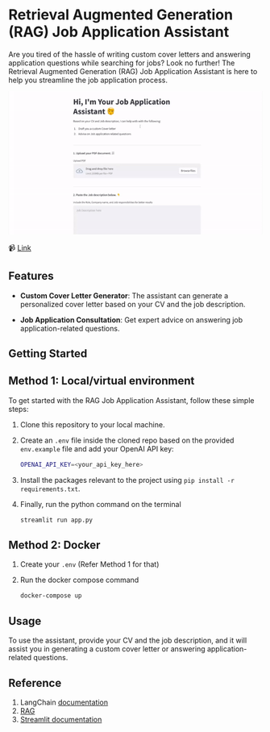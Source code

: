 # Retrieval Augmented Generation (RAG) Job Application Assistant

Are you tired of the hassle of writing custom cover letters and answering application questions while searching for jobs? Look no further! The Retrieval Augmented Generation (RAG) Job Application Assistant is here to help you streamline the job application process.

![Image Alt Text](demo.gif)

📹 [Link](https://youtu.be/xm3Xse3HJ40)

## Features

- **Custom Cover Letter Generator**: The assistant can generate a personalized cover letter based on your CV and the job description.

- **Job Application Consultation**: Get expert advice on answering job application-related questions.

## Getting Started

## Method 1: Local/virtual environment

To get started with the RAG Job Application Assistant, follow these simple steps:

1. Clone this repository to your local machine.
2. Create an `.env` file inside the cloned repo based on the provided `env.example` file and add your OpenAI API key:

   ```bash
   OPENAI_API_KEY=<your_api_key_here>
   ```
3. Install the packages relevant to the project using `pip install -r requirements.txt`.
4. Finally, run the python command on the terminal

    ```python
    streamlit run app.py
    ```

## Method 2: Docker

1. Create your `.env` (Refer Method 1 for that)
2. Run the docker compose command

    ```bash
    docker-compose up
    ```

## Usage

To use the assistant, provide your CV and the job description, and it will assist you in generating a custom cover letter or answering application-related questions.

## Reference

1. LangChain [documentation](https://python.langchain.com/docs/use_cases/question_answering.html)
2. [RAG](https://python.langchain.com/docs/expression_language/cookbook/retrieval)
3. [Streamlit documentation](https://docs.streamlit.io/library/cheatsheet)
